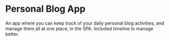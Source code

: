 # Personal Blog App

An app where you can keep track of your daily personal blog activities, and manage them all at one place, in the SPA.
Included timeline to manage better.